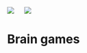 <a href="https://codeclimate.com/github/u-master/frontend-project-lvl1/maintainability"><img src="https://api.codeclimate.com/v1/badges/fc350fd15de10809c3f7/maintainability" /></a>
&nbsp;&nbsp;&nbsp;&nbsp;
<img src="https://github.com/u-master/frontend-project-lvl1/workflows/linter/badge.svg" />
<!-- <a href="https://codeclimate.com/github/u-master/frontend-project-lvl1/test_coverage"><img src="https://api.codeclimate.com/v1/badges/fc350fd15de10809c3f7/test_coverage" /></a>
&nbsp;&nbsp;&nbsp;&nbsp; -->
<h1>Brain games</h1>
